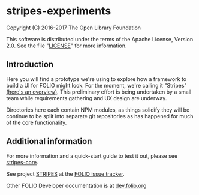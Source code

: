 # stripes-experiments

Copyright (C) 2016-2017 The Open Library Foundation

This software is distributed under the terms of the Apache License,
Version 2.0. See the file "[LICENSE](LICENSE)" for more information.

## Introduction

Here you will find a prototype we're using to explore how a framework to build a UI for FOLIO might look. For the moment, we're calling it "Stripes" [(here's an overview)](https://github.com/folio-org/stripes-core/doc/overview.md). This preliminary effort is being undertaken by a small team while requirements gathering and UX design are underway.

Directories here each contain NPM modules, as things solidify they will be continue to be split into separate git repositories as has happened for much of the core functionality.

## Additional information

For more information and a quick-start guide to test it out, please see [stripes-core](https://github.com/folio-org/stripes-core).

See project [STRIPES](https://issues.folio.org/browse/STRIPES)
at the [FOLIO issue tracker](http://dev.folio.org/community/guide-issues).

Other FOLIO Developer documentation is at [dev.folio.org](http://dev.folio.org/)
